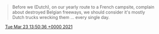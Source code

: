 > Before we \(Dutch\), on our yearly route to a French campsite, complain about destroyed Belgian freeways, we should consider it's mostly Dutch trucks wrecking them \.\.\. every single day\.

<img src="../../media/tweet.ico" width="12" /> [Tue Mar 23 13:50:36 +0000 2021](https://twitter.com/DromerDenker/status/1374357917445554181)